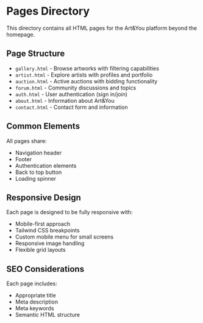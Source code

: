 
# Pages Directory

This directory contains all HTML pages for the Art&You platform beyond the homepage.

## Page Structure

- `gallery.html` - Browse artworks with filtering capabilities
- `artist.html` - Explore artists with profiles and portfolio
- `auction.html` - Active auctions with bidding functionality
- `forum.html` - Community discussions and topics
- `auth.html` - User authentication (sign in/join)
- `about.html` - Information about Art&You
- `contact.html` - Contact form and information

## Common Elements

All pages share:
- Navigation header
- Footer
- Authentication elements
- Back to top button
- Loading spinner

## Responsive Design

Each page is designed to be fully responsive with:
- Mobile-first approach
- Tailwind CSS breakpoints
- Custom mobile menu for small screens
- Responsive image handling
- Flexible grid layouts

## SEO Considerations

Each page includes:
- Appropriate title
- Meta description
- Meta keywords
- Semantic HTML structure
